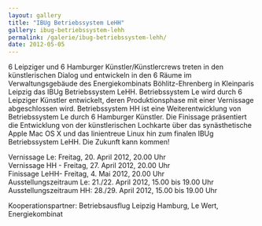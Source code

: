 ```yaml
---
layout: gallery
title: "IBUg Betriebssystem LeHH"
gallery: ibug-betriebssystem-lehh
permalink: /galerie/ibug-betriebssystem-lehh/
date: 2012-05-05
---
```


6 Leipziger und 6 Hamburger Künstler/Künstlercrews treten in den künstlerischen Dialog und entwickeln in den 6 Räume im Verwaltungsgebäude des Energiekombinats Böhlitz-Ehrenberg in Kleinparis Leipzig das IBUg Betriebssystem LeHH. Betriebssystem Le wird durch 6 Leipziger Künstler entwickelt, deren Produktionsphase mit einer Vernissage abgeschlossen wird. Betriebssystem HH ist eine Weiterentwicklung von Betriebssystem Le durch 6 Hamburger Künstler. Die Finissage präsentiert die Entwicklung von der künstlerischen Lochkarte über das synästhetische Apple Mac OS X und das linientreue Linux hin zum finalen IBUg Betriebssystem LeHH. Die Zukunft kann kommen!

Vernissage Le: Freitag, 20. April 2012, 20.00 Uhr  
Vernissage HH - Freitag, 27. April 2012, 20.00 Uhr  
Finissage LeHH- Freitag, 4. Mai 2012, 20.00 Uhr  
Ausstellungszeitraum Le: 21./22. April 2012, 15.00 bis 19.00 Uhr  
Ausstellungszeitraum HH: 28./29. April 2012, 15.00 bis 19.00 Uhr  

Kooperationspartner: Betriebsausflug Leipzig Hamburg, Le Wert, Energiekombinat